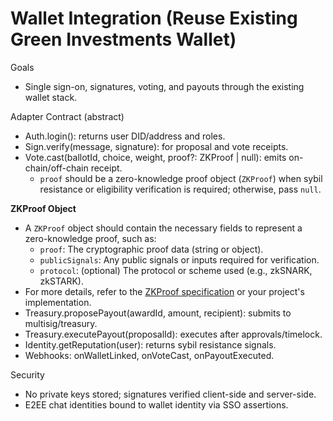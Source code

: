 # Wallet Integration (Reuse Existing Green Investments Wallet)

Goals
- Single sign-on, signatures, voting, and payouts through the existing wallet stack.

Adapter Contract (abstract)
- Auth.login(): returns user DID/address and roles.
- Sign.verify(message, signature): for proposal and vote receipts.
- Vote.cast(ballotId, choice, weight, proof?: ZKProof | null): emits on-chain/off-chain receipt.
  - `proof` should be a zero-knowledge proof object (`ZKProof`) when sybil resistance or eligibility verification is required; otherwise, pass `null`.

**ZKProof Object**
- A `ZKProof` object should contain the necessary fields to represent a zero-knowledge proof, such as:
  - `proof`: The cryptographic proof data (string or object).
  - `publicSignals`: Any public signals or inputs required for verification.
  - `protocol`: (optional) The protocol or scheme used (e.g., zkSNARK, zkSTARK).
- For more details, refer to the [ZKProof specification](https://zkproof.org/) or your project's implementation.
- Treasury.proposePayout(awardId, amount, recipient): submits to multisig/treasury.
- Treasury.executePayout(proposalId): executes after approvals/timelock.
- Identity.getReputation(user): returns sybil resistance signals.
- Webhooks: onWalletLinked, onVoteCast, onPayoutExecuted.

Security
- No private keys stored; signatures verified client-side and server-side.
- E2EE chat identities bound to wallet identity via SSO assertions.